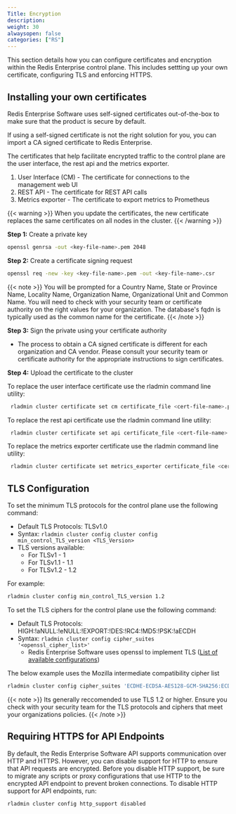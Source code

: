 ```yaml
---
Title: Encryption
description:
weight: 30
alwaysopen: false
categories: ["RS"]
---
```

This section details how you can configure certificates and encryption within the Redis Enterprise control plane. This includes settting up your own certificate, configuring TLS and enforcing HTTPS.

## Installing your own certificates

Redis Enterprise Software uses self-signed certificates out-of-the-box to make sure that the product is secure by default.

If using a self-signed certificate is not the right solution for you, you can import a CA signed certificate to Redis Enterprise.

The certificates that help facilitate encrypted traffic to the control plane are the user interface, the rest api and the metrics exporter.

1. User Interface (CM) - The certificate for connections to the management web UI
1. REST API - The certificate for REST API calls
1. Metrics exporter - The certificate to export metrics to Prometheus

{{< warning >}}
When you update the certificates, the new certificate replaces the same certificates on all nodes in the cluster.
{{< /warning >}}

**Step 1:** Create a private key

```sh
openssl genrsa -out <key-file-name>.pem 2048
```

**Step 2:** Create a certificate signing request
```sh
openssl req -new -key <key-file-name>.pem -out <key-file-name>.csr
```

{{< note >}}
You will be prompted for a Country Name, State or Province Name, Locality Name, Organization Name, Organizational Unit and Common Name. You will need to check with your security team or certificate authority on the right values for your organization. The database's fqdn is typically used as the common name for the certificate.
{{< /note >}}

**Step 3:** Sign the private using your certificate authority
- The process to obtain a CA signed certificate is different for each organization and CA vendor. Please consult your security team or certificate authority for the appropriate instructions to sign certificates.

**Step 4:** Upload the certificate to the cluster

To replace the user interface certificate use the rladmin command line utility:

```sh
 rladmin cluster certificate set cm certificate_file <cert-file-name>.pem key_file <key-file-name>.pem
```
To replace the rest api certificate use the rladmin command line utility:

```sh
 rladmin cluster certificate set api certificate_file <cert-file-name>.pem key_file <key-file-name>.pem
```
To replace the metrics exporter certificate use the rladmin command line utility:

```sh
 rladmin cluster certificate set metrics_exporter certificate_file <cert-file-name>.pem key_file <key-file-name>.pem
```

## TLS Configuration

To set the minimum TLS protocols for the control plane use the following command:

- Default TLS Protocols: TLSv1.0
- Syntax: `rladmin cluster config cluster config min_control_TLS_version <TLS_Version>`
- TLS versions available:
    - For TLSv1 - 1
    - For TLSv1.1 - 1.1
    - For TLSv1.2 - 1.2

For example:

```sh
rladmin cluster config min_control_TLS_version 1.2
```

To set the TLS ciphers for the control plane use the following command:

- Default TLS Protocols: HIGH:!aNULL:!eNULL:!EXPORT:!DES:!RC4:!MD5:!PSK:!aECDH
- Syntax: `rladmin cluster config cipher_suites '<openssl_cipher_list>'`
    - Redis Enterprise Software uses openssl to implement TLS ([List of available configurations](https://www.openssl.org/docs/man1.0.2/man1/ciphers.html))

The below example uses the Mozilla intermediate compatibility cipher list

```sh
rladmin cluster config cipher_suites 'ECDHE-ECDSA-AES128-GCM-SHA256:ECDHE-RSA-AES128-GCM-SHA256:ECDHE-ECDSA-AES256-GCM-SHA384:ECDHE-RSA-AES256-GCM-SHA384:ECDHE-ECDSA-CHACHA20-POLY1305:ECDHE-RSA-CHACHA20-POLY1305:DHE-RSA-AES128-GCM-SHA256:DHE-RSA-AES256-GCM-SHA384'
```

{{< note >}}
Its generally reccomended to use TLS 1.2 or higher. Ensure you check with your security team for the TLS protocols and ciphers that meet your organizations policies.
{{< /note >}}

## Requiring HTTPS for API Endpoints

By default, the Redis Enterprise Software API supports communication over HTTP and HTTPS. However, you can disable support for HTTP to ensure that API requests are encrypted.
Before you disable HTTP support, be sure to migrate any scripts or proxy configurations that use HTTP to the encrypted API endpoint to prevent broken connections. To disable HTTP support for API endpoints, run:

```sh
rladmin cluster config http_support disabled
```
